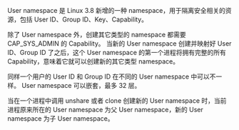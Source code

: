 User namespace 是 Linux 3.8 新增的一种 namespace，用于隔离安全相关的资源，包括 User ID、Group ID、Key、Capability。

除了 User namespace 外，创建其它类型的 namespace 都需要 CAP_SYS_ADMIN 的 Capability。
当新的 User namespace 创建并映射好 User ID、Group ID 了之后，这个 User namespace 的第一个进程将拥有完整的所有 Capability，意味着它就可以创建新的其它类型 namespace。

同样一个用户的 User ID 和 Group ID 在不同的 User namespace 中可以不一样。
User namespace 可以嵌套，最多 32 层。

当在一个进程中调用 unshare 或者 clone 创建新的 User namespace 时，当前进程原来所在的 User namespace 为父 User namespace，新的 User namespace 为子 User namespace。

